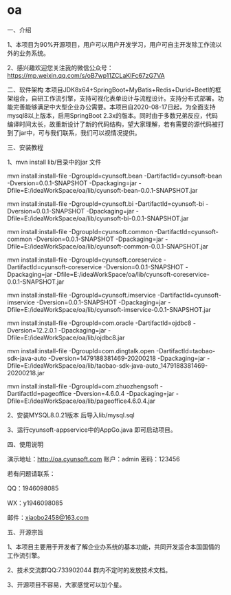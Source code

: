 # oa
一、介绍

1、本项目为90%开源项目，用户可以用户开发学习，用户可自主开发除工作流以外的业务系统。

2、感兴趣欢迎您关注我的微信公众号：https://mp.weixin.qq.com/s/oB7wp11ZCLaKIFc67zG7VA

二、软件架构
本项目JDK8x64+SpringBoot+MyBatis+Redis+Durid+Beetl的框架组合，自研工作流引擎，支持可视化表单设计与流程设计。支持分布式部署。功能完善能够满足中大型企业办公需要。本项目自2020-08-17日起，为全面支持mysql8以上版本，启用SpringBoot 2.3x的版本。同时由于多数兄弟反应，代码编译时间太长，故重新设计了新的代码结构，望大家理解，若有需要的源代码被打到了jar中，可与我们联系，我们可以视情况提供。

三、安装教程

1、mvn install lib/目录中的jar 文件

  mvn  install:install-file  -DgroupId=cyunsoft.bean  -DartifactId=cyunsoft-bean  -Dversion=0.0.1-SNAPSHOT  -Dpackaging=jar  -Dfile=E:/ideaWorkSpace/oa/lib/cyunsoft-bean-0.0.1-SNAPSHOT.jar

  mvn  install:install-file  -DgroupId=cyunsoft.bi  -DartifactId=cyunsoft-bi  -Dversion=0.0.1-SNAPSHOT  -Dpackaging=jar  -Dfile=E:/ideaWorkSpace/oa/lib/cyunsoft-bi-0.0.1-SNAPSHOT.jar

  mvn  install:install-file  -DgroupId=cyunsoft.common  -DartifactId=cyunsoft-common  -Dversion=0.0.1-SNAPSHOT  -Dpackaging=jar  -Dfile=E:/ideaWorkSpace/oa/lib/cyunsoft-common-0.0.1-SNAPSHOT.jar

  mvn  install:install-file  -DgroupId=cyunsoft.coreservice  -DartifactId=cyunsoft-coreservice  -Dversion=0.0.1-SNAPSHOT  -Dpackaging=jar  -Dfile=E:/ideaWorkSpace/oa/lib/cyunsoft-coreservice-0.0.1-SNAPSHOT.jar

  mvn  install:install-file  -DgroupId=cyunsoft.imservice  -DartifactId=cyunsoft-imservice  -Dversion=0.0.1-SNAPSHOT  -Dpackaging=jar  -Dfile=E:/ideaWorkSpace/oa/lib/cyunsoft-imservice-0.0.1-SNAPSHOT.jar

  mvn  install:install-file  -DgroupId=com.oracle  -DartifactId=ojdbc8  -Dversion=12.2.0.1  -Dpackaging=jar  -Dfile=E:/ideaWorkSpace/oa/lib/ojdbc8.jar

  mvn  install:install-file  -DgroupId=com.dingtalk.open  -DartifactId=taobao-sdk-java-auto  -Dversion=1479188381469-20200218  -Dpackaging=jar  -Dfile=E:/ideaWorkSpace/oa/lib/taobao-sdk-java-auto_1479188381469-20200218.jar

  mvn  install:install-file  -DgroupId=com.zhuozhengsoft  -DartifactId=pageoffice  -Dversion=4.6.0.4  -Dpackaging=jar  -Dfile=E:/ideaWorkSpace/oa/lib/pageoffice4.6.0.4.jar

2、安装MYSQL8.0.21版本 后导入lib/mysql.sql

3、运行cyunsoft-appservice中的AppGo.java 即可启动项目。

四、使用说明

演示地址：http://oa.cyunsoft.com 账户：admin 密码：123456

若有问题请联系：

QQ：1946098085

WX：y1946098085 

邮件：xiaobo2458@163.com

五、开源宗旨

1、本项目主要用于开发者了解企业办系统的基本功能，共同开发适合本国国情的工作流引擎。

2、技术交流群QQ:733902044 群内不定时的发放技术文档。

3、开源项目不容易，大家感觉可以加个星。
